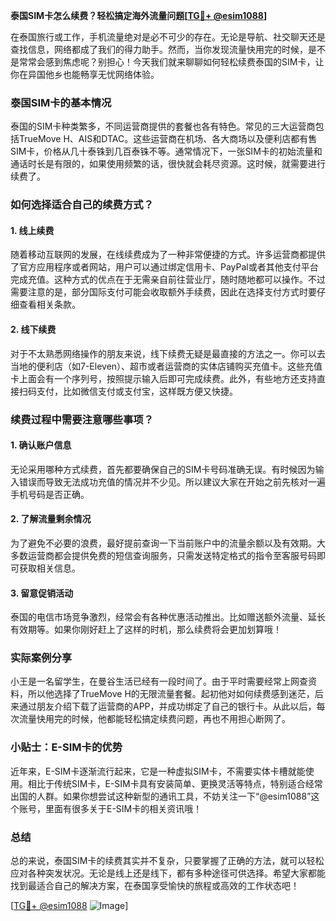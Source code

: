 **泰国SIM卡怎么续费？轻松搞定海外流量问题[[TG💪+ @esim1088](https://t.me/s/esim1088)]**

在泰国旅行或工作，手机流量绝对是必不可少的存在。无论是导航、社交聊天还是查找信息，网络都成了我们的得力助手。然而，当你发现流量快用完的时候，是不是常常会感到焦虑呢？别担心！今天我们就来聊聊如何轻松续费泰国的SIM卡，让你在异国他乡也能畅享无忧网络体验。

### 泰国SIM卡的基本情况

泰国的SIM卡种类繁多，不同运营商提供的套餐也各有特色。常见的三大运营商包括TrueMove H、AIS和DTAC。这些运营商在机场、各大商场以及便利店都有售SIM卡，价格从几十泰铢到几百泰铢不等。通常情况下，一张SIM卡的初始流量和通话时长是有限的，如果使用频繁的话，很快就会耗尽资源。这时候，就需要进行续费了。

### 如何选择适合自己的续费方式？

#### 1. **线上续费**
随着移动互联网的发展，在线续费成为了一种非常便捷的方式。许多运营商都提供了官方应用程序或者网站，用户可以通过绑定信用卡、PayPal或者其他支付平台完成充值。这种方式的优点在于无需亲自前往营业厅，随时随地都可以操作。不过需要注意的是，部分国际支付可能会收取额外手续费，因此在选择支付方式时要仔细查看相关条款。

#### 2. **线下续费**
对于不太熟悉网络操作的朋友来说，线下续费无疑是最直接的方法之一。你可以去当地的便利店（如7-Eleven）、超市或者运营商的实体店铺购买充值卡。这些充值卡上面会有一个序列号，按照提示输入后即可完成续费。此外，有些地方还支持直接扫码支付，比如微信支付或支付宝，这样既方便又快捷。

### 续费过程中需要注意哪些事项？

#### 1. **确认账户信息**
无论采用哪种方式续费，首先都要确保自己的SIM卡号码准确无误。有时候因为输入错误而导致无法成功充值的情况并不少见。所以建议大家在开始之前先核对一遍手机号码是否正确。

#### 2. **了解流量剩余情况**
为了避免不必要的浪费，最好提前查询一下当前账户中的流量余额以及有效期。大多数运营商都会提供免费的短信查询服务，只需发送特定格式的指令至客服号码即可获取相关信息。

#### 3. **留意促销活动**
泰国的电信市场竞争激烈，经常会有各种优惠活动推出。比如赠送额外流量、延长有效期等。如果你刚好赶上了这样的时机，那么续费将会更加划算哦！

### 实际案例分享

小王是一名留学生，在曼谷生活已经有一段时间了。由于平时需要经常上网查资料，所以他选择了TrueMove H的无限流量套餐。起初他对如何续费感到迷茫，后来通过朋友介绍下载了运营商的APP，并成功绑定了自己的银行卡。从此以后，每次流量快用完的时候，他都能轻松搞定续费问题，再也不用担心断网了。

### 小贴士：E-SIM卡的优势

近年来，E-SIM卡逐渐流行起来，它是一种虚拟SIM卡，不需要实体卡槽就能使用。相比于传统SIM卡，E-SIM卡具有安装简单、更换灵活等特点，特别适合经常出国的人群。如果你想尝试这种新型的通讯工具，不妨关注一下“@esim1088”这个账号，里面有很多关于E-SIM卡的相关资讯哦！

### 总结

总的来说，泰国SIM卡的续费其实并不复杂，只要掌握了正确的方法，就可以轻松应对各种突发状况。无论是线上还是线下，都有多种途径可供选择。希望大家都能找到最适合自己的解决方案，在泰国享受愉快的旅程或高效的工作状态吧！

[[TG💪+ @esim1088](https://t.me/s/esim1088) ![Image](https://i.postimg.cc/4NQfJmqS/Snipaste-2025-05-13-00-14-12.png)]